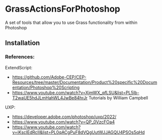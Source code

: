 # GrassActionsForPhotoshop
A set of tools that allow you to use Grass functionality from within Photoshop

## Installation


### References:
ExtendScript:<br>
- https://github.com/Adobe-CEP/CEP-Resources/tree/master/Documentation/Product%20specific%20Documentation/Photoshop%20Scripting
- https://www.youtube.com/watch?v=XjmWX_qfLSU&list=PL5Ib-T2waUE5hdJLmHahWL4JwBe84hrJr  Tutorials by William Campbell

UXP:<br>
- https://developer.adobe.com/photoshop/uxp/2022/
- https://www.youtube.com/watch?v=QP_0VzcFOa4
- https://www.youtube.com/watch?v=iKscIEdRcII&list=PL0qACgPuF8dVQgUutWJJAGQU4PSOs5qHd

